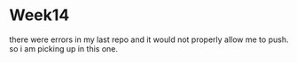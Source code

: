 # Week14
there were errors in my last repo and it would not properly allow me to push. so i am picking up in this one. 
